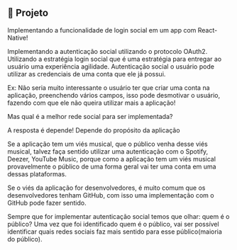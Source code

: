 ## :page_with_curl: Projeto

<LINKEDIN>
Implementando a funcionalidade de login social em um app com React-Native!
</LINKEDIN>

Implementando a autenticação social utilizando o protocolo OAuth2.
Utilizando a estratégia login social que é uma estratégia para entregar ao usuário uma experiência agilidade.
Autenticação social o usuário pode utilizar as credenciais de uma conta que ele já possui.

<LINKEDIN>
Ex: Não seria muito interessante o usuário ter que criar uma conta na aplicação, preenchendo vários campos, isso pode desmotivar o usuário, fazendo com que ele não queira utilizar mais a aplicação!

Mas qual é a melhor rede social para ser implementada?

A resposta é depende! Depende do propósito da aplicação

Se a aplicação tem um viés musical, que o público venha desse viés musical, talvez faça sentido utilizar uma autenticação com o Spotify, Deezer, YouTube Music, porque como a aplicação tem um viés musical provavelmente o público de uma forma geral vai ter uma conta em uma dessas plataformas.

Se o viés da aplicação for desenvolvedores, é muito comum que os desenvolvedores tenham GitHub, com isso uma implementação com o GitHub pode fazer sentido.

Sempre que for implementar autenticação social temos que olhar: quem é o público?
Uma vez que foi identificado quem é o público, vai ser possível identificar quais redes sociais faz mais sentido para esse público(maioria do público).
</LINKEDIN>